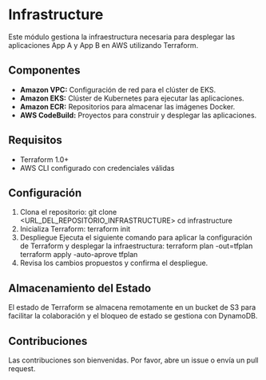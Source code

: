 # Infrastructure

Este módulo gestiona la infraestructura necesaria para desplegar las aplicaciones App A y App B en AWS utilizando Terraform.

## Componentes

- **Amazon VPC:** Configuración de red para el clúster de EKS.
- **Amazon EKS:** Clúster de Kubernetes para ejecutar las aplicaciones.
- **Amazon ECR:** Repositorios para almacenar las imágenes Docker.
- **AWS CodeBuild:** Proyectos para construir y desplegar las aplicaciones.

## Requisitos

- Terraform 1.0+
- AWS CLI configurado con credenciales válidas

## Configuración

1. Clona el repositorio:
git clone <URL_DEL_REPOSITORIO_INFRASTRUCTURE>
cd infrastructure
2. Inicializa Terraform:
terraform init
3. Despliegue
Ejecuta el siguiente comando para aplicar la configuración de Terraform y desplegar la infraestructura:
terraform plan -out=tfplan
terraform apply -auto-aprove tfplan
4. Revisa los cambios propuestos y confirma el despliegue.

## Almacenamiento del Estado
El estado de Terraform se almacena remotamente en un bucket de S3 para facilitar la colaboración y el bloqueo de estado se gestiona con DynamoDB.

## Contribuciones
Las contribuciones son bienvenidas. Por favor, abre un issue o envía un pull request.